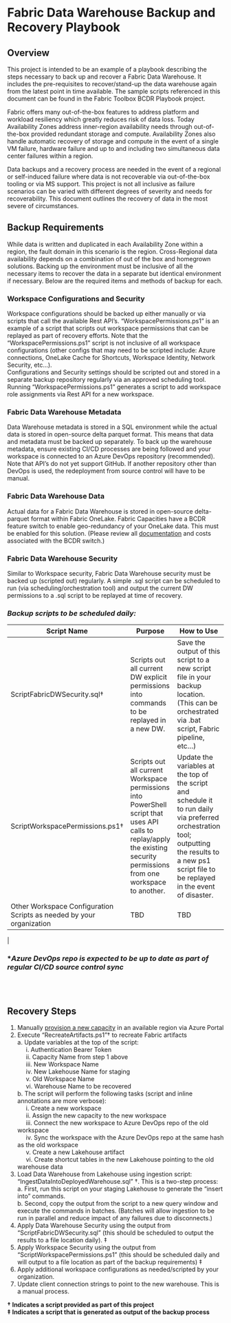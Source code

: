 # Fabric Data Warehouse Backup and Recovery Playbook
## Overview
This project is intended to be an example of a playbook describing the steps necessary to back up and recover a Fabric Data Warehouse.  It includes the pre-requisites to recover/stand-up the data warehouse again from the latest point in time available.  The sample scripts referenced in this document can be found in the Fabric Toolbox BCDR Playbook project.

Fabric offers many out-of-the-box features to address platform and workload resiliency which greatly reduces risk of data loss.  Today Availability Zones address inner-region availability needs through out-of-the-box provided redundant storage and compute.  Availability Zones also handle automatic recovery of storage and compute in the event of a single VM failure, hardware failure and up to and including two simultaneous data center failures within a region.  

Data backups and a recovery process are needed in the event of a regional or self-induced failure where data is not recoverable via out-of-the-box tooling or via MS support.  This project is not all inclusive as failure scenarios can be varied with different degrees of severity and needs for recoverability.  This document outlines the recovery of data in the most severe of circumstances.

## Backup Requirements
While data is written and duplicated in each Availability Zone within a region, the fault domain in this scenario is the region.  Cross-Regional data availability depends on a combination of out of the box and homegrown solutions.  Backing up the environment must be inclusive of all the necessary items to recover the data in a separate but identical environment if necessary.  Below are the required items and methods of backup for each.

### Workspace Configurations and Security
Workspace configurations should be backed up either manually or via scripts that call the available Rest API’s.  “WorkspacePermissions.ps1” is an example of a script that scripts out workspace permissions that can be replayed as part of recovery efforts.  Note that the “WorkspacePermissions.ps1” script is not inclusive of all workspace configurations (other configs that may need to be scripted include: Azure connections, OneLake Cache for Shortcuts, Workspace Identity, Network Security, etc…).  
Configurations and Security settings should be scripted out and stored in a separate backup repository regularly via an approved scheduling tool.  
Running “WorkspacePermissions.ps1” generates a script to add workspace role assignments via Rest API for a new workspace.

### Fabric Data Warehouse Metadata
Data Warehouse metadata is stored in a SQL environment while the actual data is stored in open-source delta parquet format.  This means that data and metadata must be backed up separately.  To back up the warehouse metadata, ensure existing CI/CD processes are being followed and your workspace is connected to an Azure DevOps repository (recommended).  Note that API’s do not yet support GitHub.  If another repository other than DevOps is used, the redeployment from source control will have to be manual.

### Fabric Data Warehouse Data
Actual data for a Fabric Data Warehouse is stored in open-source delta-parquet format within Fabric OneLake.  Fabric Capacities have a BCDR feature switch to enable geo-redundancy of your OneLake data.  This must be enabled for this solution.  (Please review all [documentation](https://learn.microsoft.com/en-us/fabric/onelake/onelake-disaster-recovery) and costs associated with the BCDR switch.)

### Fabric Data Warehouse Security
Similar to Workspace security, Fabric Data Warehouse security must be backed up (scripted out) regularly.  A simple .sql script can be scheduled to run (via scheduling/orchestration tool) and output the current DW permissions to a .sql script to be replayed at time of recovery.

### *Backup scripts to be scheduled daily:*
| Script Name             | Purpose               | How to Use             |
| ----------- | ------- | ---------- |
| ScriptFabricDWSecurity.sql† | Scripts out all current DW explicit permissions into commands to be replayed in a new DW. | Save the output of this script to a new script file in your backup location.  (This can be orchestrated via .bat script, Fabric pipeline, etc…) |
| ScriptWorkspacePermissions.ps1† | Scripts out all current Workspace permissions into PowerShell script that uses API calls to replay/apply the existing security permissions from one workspace to another. | Update the variables at the top of the script and schedule it to run daily via preferred orchestration tool; outputting the results to a new ps1 script file to be replayed in the event of disaster. |
| Other Workspace Configuration Scripts as needed by your organization | TBD | TBD |
|
### **Azure DevOps repo is expected to be up to date as part of regular CI/CD source control sync*
<br/><br>
## Recovery Steps
1. Manually [provision a new capacity](https://learn.microsoft.com/en-us/fabric/admin/capacity-settings?tabs=fabric-capacity#create-a-new-capacity) in an available region via Azure Portal
2. Execute “RecreateArtifacts.ps1”† to recreate Fabric artifacts<br/>
    a. Update variables at the top of the script:<br/>
        &nbsp; &nbsp; &nbsp;i. Authentication Bearer Token<br/>
        &nbsp; &nbsp; &nbsp;ii.	Capacity Name from step 1 above<br/>
        &nbsp; &nbsp; &nbsp;iii.	New Workspace Name<br/>
        &nbsp; &nbsp; &nbsp;iv.	New Lakehouse Name for staging<br/>
        &nbsp; &nbsp; &nbsp;v.	Old Workspace Name<br/>        &nbsp; &nbsp; &nbsp;vi.	Warehouse Name to be recovered<br/>
    b. The script will perform the following tasks (script and inline annotations are more verbose):<br/>
        &nbsp; &nbsp; &nbsp;i.	Create a new workspace<br/>
        &nbsp; &nbsp; &nbsp;ii.	Assign the new capacity to the new workspace<br/>
        &nbsp; &nbsp; &nbsp;iii.	Connect the new workspace to Azure DevOps repo of the old workspace<br/>
        &nbsp; &nbsp; &nbsp;iv.	Sync the workspace with the Azure DevOps repo at the same hash as the old workspace<br/>
    &nbsp; &nbsp; &nbsp;v.	Create a new Lakehouse artifact<br/>
    &nbsp; &nbsp; &nbsp;vi.	Create shortcut tables in the new Lakehouse pointing to the old warehouse data<br/>
3. Load Data Warehouse from Lakehouse using ingestion script: “IngestDataIntoDeployedWarehouse.sql” †.   This is a two-step process:<br/>
    a. First, run this script on your staging Lakehouse to generate the “insert into” commands.<br/>
    b. Second, copy the output from the script to a new query window and execute the commands in batches.  (Batches will allow ingestion to be run in parallel and reduce impact of any failures due to disconnects.)<br/>
4.	Apply Data Warehouse Security using the output from “ScriptFabricDWSecurity.sql” (this should be scheduled to output the results to a file location daily). ‡
5.	Apply Workspace Security using the output from “ScriptWorkspacePermissions.ps1” (this should be scheduled daily and will output to a file location as part of the backup requirements) ‡
6.	Apply additional workspace configurations as needed/scripted by your organization.
7.	Update client connection strings to point to the new warehouse.  This is a manual process.

**† Indicates a script provided as part of this project <br/>
‡ Indicates a script that is generated as output of the backup process <br/>**





